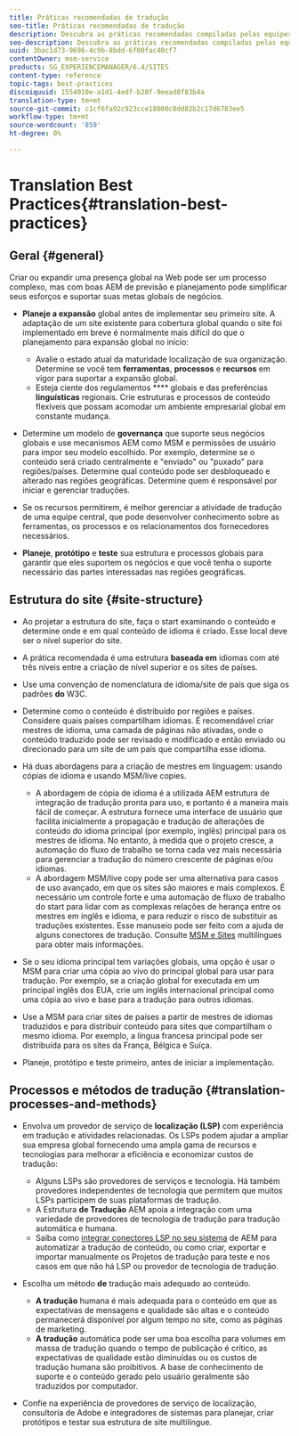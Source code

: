 ```yaml
---
title: Práticas recomendadas de tradução
seo-title: Práticas recomendadas de tradução
description: Descubra as práticas recomendadas compiladas pelas equipes de engenharia de Adobe e consultoria para ajudá-lo a se familiarizar com os projetos de tradução.
seo-description: Descubra as práticas recomendadas compiladas pelas equipes de engenharia de Adobe e consultoria para ajudá-lo a se familiarizar com os projetos de tradução.
uuid: 3bac1d73-9696-4c9b-8bdd-6f00fac40cf7
contentOwner: msm-service
products: SG_EXPERIENCEMANAGER/6.4/SITES
content-type: reference
topic-tags: best-practices
discoiquuid: 1554010e-a1d1-4edf-b28f-9eead8f83b4a
translation-type: tm+mt
source-git-commit: c1cf6fa92c923cce18000c8dd82b2c17d6783ee5
workflow-type: tm+mt
source-wordcount: '859'
ht-degree: 0%

---
```



# Translation Best Practices{#translation-best-practices}

## Geral {#general}

Criar ou expandir uma presença global na Web pode ser um processo complexo, mas com boas AEM de previsão e planejamento pode simplificar seus esforços e suportar suas metas globais de negócios.

* **Planeje a expansão** global antes de implementar seu primeiro site. A adaptação de um site existente para cobertura global quando o site foi implementado em breve é normalmente mais difícil do que o planejamento para expansão global no início:

   * Avalie o estado atual da maturidade localização de sua organização. Determine se você tem **ferramentas**, **processos** e **recursos** em vigor para suportar a expansão global.
   * Esteja ciente dos regulamentos **** globais e das preferências **linguísticas** regionais. Crie estruturas e processos de conteúdo flexíveis que possam acomodar um ambiente empresarial global em constante mudança.

* Determine um modelo de **governança** que suporte seus negócios globais e use mecanismos AEM como MSM e permissões de usuário para impor seu modelo escolhido. Por exemplo, determine se o conteúdo será criado centralmente e &quot;enviado&quot; ou &quot;puxado&quot; para regiões/países. Determine qual conteúdo pode ser desbloqueado e alterado nas regiões geográficas. Determine quem é responsável por iniciar e gerenciar traduções.
* Se os recursos permitirem, é melhor gerenciar a atividade de tradução de uma equipe central, que pode desenvolver conhecimento sobre as ferramentas, os processos e os relacionamentos dos fornecedores necessários.
* **Planeje**, **protótipo** e **teste** sua estrutura e processos globais para garantir que eles suportem os negócios e que você tenha o suporte necessário das partes interessadas nas regiões geográficas.

## Estrutura do site  {#site-structure}

* Ao projetar a estrutura do site, faça o start examinando o conteúdo e determine onde e em qual conteúdo de idioma é criado. Esse local deve ser o nível superior do site.
* A prática recomendada é uma estrutura **baseada em** idiomas com até três níveis entre a criação de nível superior e os sites de países.
* Use uma convenção de nomenclatura de idioma/site de país que siga os padrões **do** W3C.
* Determine como o conteúdo é distribuído por regiões e países. Considere quais países compartilham idiomas. É recomendável criar mestres de idioma, uma camada de páginas não ativadas, onde o conteúdo traduzido pode ser revisado e modificado e então enviado ou direcionado para um site de um país que compartilha esse idioma.
* Há duas abordagens para a criação de mestres em linguagem: usando cópias de idioma e usando MSM/live copies.

   * A abordagem de cópia de idioma é a utilizada AEM estrutura de integração de tradução pronta para uso, e portanto é a maneira mais fácil de começar. A estrutura fornece uma interface de usuário que facilita inicialmente a propagação e tradução de alterações de conteúdo do idioma principal (por exemplo, inglês) principal para os mestres de idioma. No entanto, à medida que o projeto cresce, a automação do fluxo de trabalho se torna cada vez mais necessária para gerenciar a tradução do número crescente de páginas e/ou idiomas.
   * A abordagem MSM/live copy pode ser uma alternativa para casos de uso avançado, em que os sites são maiores e mais complexos. É necessário um controle forte e uma automação de fluxo de trabalho do start para lidar com as complexas relações de herança entre os mestres em inglês e idioma, e para reduzir o risco de substituir as traduções existentes. Esse manuseio pode ser feito com a ajuda de alguns conectores de tradução. Consulte [MSM e Sites](/help/sites-administering/msm-best-practices.md#msm-and-multilingual-websites) multilíngues para obter mais informações.

* Se o seu idioma principal tem variações globais, uma opção é usar o MSM para criar uma cópia ao vivo do principal global para usar para tradução. Por exemplo, se a criação global for executada em um principal inglês dos EUA, crie um inglês internacional principal como uma cópia ao vivo e base para a tradução para outros idiomas.
* Use a MSM para criar sites de países a partir de mestres de idiomas traduzidos e para distribuir conteúdo para sites que compartilham o mesmo idioma. Por exemplo, a língua francesa principal pode ser distribuída para os sites da França, Bélgica e Suíça.
* Planeje, protótipo e teste primeiro, antes de iniciar a implementação.

## Processos e métodos de tradução {#translation-processes-and-methods}

* Envolva um provedor de serviço de **localização (LSP)** com experiência em tradução e atividades relacionadas. Os LSPs podem ajudar a ampliar sua empresa global fornecendo uma ampla gama de recursos e tecnologias para melhorar a eficiência e economizar custos de tradução:

   * Alguns LSPs são provedores de serviços e tecnologia. Há também provedores independentes de tecnologia que permitem que muitos LSPs participem de suas plataformas de tradução.
   * A Estrutura **de Tradução** AEM apoia a integração com uma variedade de provedores de tecnologia de tradução para tradução automática e humana.
   * Saiba como [integrar conectores LSP no seu sistema](/help/sites-administering/translation.md) de AEM para automatizar a tradução de conteúdo, ou como criar, exportar e importar manualmente os Projetos de tradução para teste e nos casos em que não há LSP ou provedor de tecnologia de tradução.

* Escolha um método **de** tradução mais adequado ao conteúdo.

   * **A tradução** humana é mais adequada para o conteúdo em que as expectativas de mensagens e qualidade são altas e o conteúdo permanecerá disponível por algum tempo no site, como as páginas de marketing.
   * **A tradução** automática pode ser uma boa escolha para volumes em massa de tradução quando o tempo de publicação é crítico, as expectativas de qualidade estão diminuídas ou os custos de tradução humana são proibitivos. A base de conhecimento de suporte e o conteúdo gerado pelo usuário geralmente são traduzidos por computador.

* Confie na experiência de provedores de serviço de localização, consultoria de Adobe e integradores de sistemas para planejar, criar protótipos e testar sua estrutura de site multilíngue.

